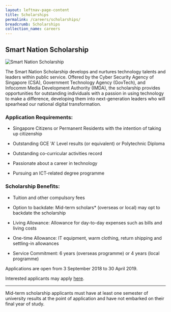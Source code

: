 ```yaml
---
layout: leftnav-page-content
title: Scholarships
permalink: /careers/scholarships/
breadcrumb: Scholarships
collection_name: careers
---
```

## Smart Nation Scholarship

![Smart Nation Scholarship](https://www.csa.gov.sg/~/media/csa/images/careers/sns%20banner.png)

The Smart Nation Scholarship develops and nurtures technology talents and leaders within public service. Offered by the Cyber Security Agency of Singapore (CSA), Government Technology Agency (GovTech), and Infocomm Media Development Authority (IMDA), the scholarship provides opportunities for outstanding individuals with a passion in using technology to make a difference, developing them into next-generation leaders who will spearhead our national digital transformation.

### Application Requirements:

* Singapore Citizens or Permanent Residents with the intention of taking up citizenship

* Outstanding GCE 'A' Level results (or equivalent) or Polytechnic Diploma

* Outstanding co-curricular activities record

* Passionate about a career in technology

* Pursuing an ICT-related degree programme

### Scholarship Benefits:

* Tuition and other compulsory fees

* Option to backdate: Mid-term scholars* (overseas or local) may opt to backdate the scholarship

* Living Allowance: Allowance for day-to-day expenses such as bills and living costs

* One-time Allowance: IT equipment, warm clothing, return shipping and settling-in allowances

* Service Commitment: 6 years (overseas programme) or 4 years (local programme)

Applications are open from 3 September 2018 to 30 April 2019.

Interested applicants may apply [here](https://brightsparks.com.sg/profile/SNS/index.php).

---

Mid-term scholarship applicants must have at least one semester of university results at the point of application and have not embarked on their final year of study. 